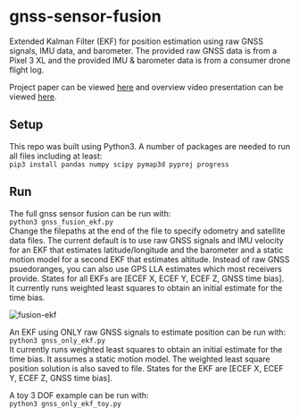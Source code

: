# gnss-sensor-fusion
Extended Kalman Filter (EKF) for position estimation using raw GNSS signals, IMU data, and barometer. The provided raw GNSS data is from a Pixel 3 XL and the provided IMU & barometer data is from a consumer drone flight log.  
  
Project paper can be viewed [here](https://github.com/betaBison/gnss-sensor-fusion/blob/master/An-Extendable-Sensor-Fusion-Algorithm-for_Consumer-Drone-Positioning.pdf) and overview video presentation can be viewed [here](https://youtu.be/m7BPbx05Vro).

## Setup
This repo was built using Python3. A number of packages are needed to run all files including at least:  
`pip3 install pandas numpy scipy pymap3d pyproj progress`

## Run
The full gnss sensor fusion can be run with:  
`python3 gnss_fusion_ekf.py`  
Change the filepaths at the end of the file to specify odometry and satellite data files.
The current default is to use raw GNSS signals and IMU velocity for an EKF that estimates latitude/longitude and the barometer and a static motion model for a second EKF that estimates altitude. Instead of raw GNSS psuedoranges, you can also use GPS LLA estimates which most receivers provide. States for all EKFs are [ECEF X, ECEF Y, ECEF Z, GNSS time bias]. It currently runs weighted least squares to obtain an initial estimate for the time bias.

![fusion-ekf](docs/img/fusion-3d.png)

An EKF using ONLY raw GNSS signals to estimate position can be run with:   
`python3 gnss_only_ekf.py`   
It currently runs weighted least squares to obtain an initial estimate for the time bias. It assumes a static motion model. The weighted least square position solution is also saved to file. States for the EKF are [ECEF X, ECEF Y, ECEF Z, GNSS time bias].

A toy 3 DOF example can be run with:  
`python3 gnss_only_ekf_toy.py`
